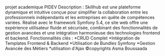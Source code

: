 projet academique 
PIDEV
Description :
Skillhub  est une plateforme dynamique et intuitive conçue pour simplifier la collaboration entre les professionnels indépendants et les entreprises en quête de compétences variées. Réalisé avec le framework Symfony 5.4, ce site web offre une expérience utilisateur fluide et sécurisée, combinant des fonctionnalités de gestion avancées et une intégration harmonieuse des technologies frontend et backend.
Fonctionnalités clés :
*CRUD Complet 
*Intégration de Templates Frontend & Backend 
*Utilisation de Bundles Symfony 
*Gestion Avancée des Métiers 
*utilisation d'Ajax
©copyrights Asma Boussaada 
